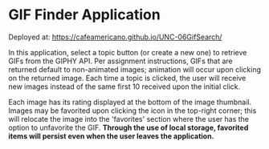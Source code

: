 # GIF Finder Application

Deployed at: https://cafeamericano.github.io/UNC-06GifSearch/

In this application, select a topic button (or create a new one) to retrieve GIFs from the GIPHY API. Per assignment instructions, GIFs that are returned default to non-animated images; animation will occur upon clicking on the returned image. Each time a topic is clicked, the user will receive new images instead of the same first 10 received upon the initial click.

Each image has its rating displayed at the bottom of the image thumbnail. Images may be favorited upon clicking the icon in the top-right corner; this will relocate the image into the 'favorites' section where the user has the option to unfavorite the GIF. **Through the use of local storage, favorited items will persist even when the user leaves the application.**
